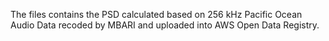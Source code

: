 The files contains the PSD calculated based on 256 kHz Pacific Ocean Audio Data recoded by MBARI and uploaded into AWS Open Data Registry.
